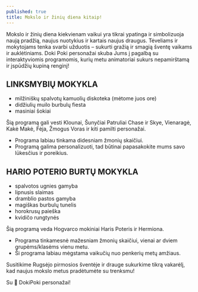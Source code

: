```yaml
---
published: true
title: Mokslo ir žinių diena kitaip!
---
```

Mokslo ir žinių diena kiekvienam vaikui yra tikrai ypatinga ir simbolizuoja naują pradžią, naujus nuotykius ir kartais naujus draugus. Tėveliams ir mokytojams tenka svarbi užduotis – sukurti gražią ir smagią šventę vaikams ir auklėtiniams. Doki Poki personažai skuba Jums į pagalbą su interaktyviomis programomis, kurių metu animatoriai sukurs nepamirštamą ir įspūdžių kupiną renginį! 

## LINKSMYBIŲ MOKYKLA
<!--more-->

- milžiniškų spalvotų kamuolių diskoteka (mėtome juos ore)
- didžiulių muilo burbulų fiesta
- masiniai šokiai

Šią programą gali vesti Klounai, Šunyčiai Patruliai Chase ir Skye, Vienaragė, Kakė Makė, Fėja, Žmogus Voras ir kiti pamilti personažai. 

- Programa labiau tinkama didesniam žmonių skaičiui.
- Programą galima personalizuoti, tad būtinai papasakokite mums savo lūkesčius ir poreikius.


## HARIO POTERIO BURTŲ MOKYKLA

- spalvotos ugnies gamyba
- lipnusis slaimas
- dramblio pastos gamyba
- magiškas burbulų tunelis
- horokrusų paieška
- kvidičo rungtynės

Šią programą veda Hogvarco mokiniai Haris Poteris ir Hermiona. 

- Programa tinkamesnė mažesniam žmonių skaičiui, vienai ar dviem grupėms/klasėms vienu metu.
- Ši programa labiau mėgstama vaikučių nuo penkerių metų amžiaus.

Susitikime Rugsėjo pirmosios šventėje ir drauge sukurkime tikrą vakarėlį, kad naujus mokslo metus pradėtumėte su trenksmu!

Su 🤍 DokiPoki personažai!
